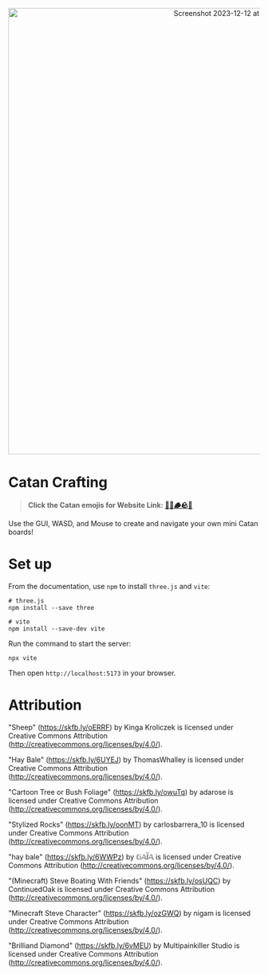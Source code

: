 <p align="center">
  <img width="896" alt="Screenshot 2023-12-12 at 3 17 42 PM" src="https://github.com/Mike-Do/catan-crafting/assets/24444124/44d2ca59-df54-406c-aaf1-d576903c792f">
</p>


# Catan Crafting

> **Click the Catan emojis for Website Link: [🧱🌾🪵🪨🐑](https://catan-crafting.vercel.app)**

Use the GUI, WASD, and Mouse to create and navigate your own mini Catan boards!

# Set up

From the documentation, use `npm` to install `three.js` and `vite`:

```
# three.js
npm install --save three

# vite
npm install --save-dev vite
```

Run the command to start the server:

```
npx vite
```

Then open `http://localhost:5173` in your browser.

# Attribution

"Sheep" (https://skfb.ly/oERRF) by Kinga Kroliczek is licensed under Creative Commons Attribution (http://creativecommons.org/licenses/by/4.0/).

"Hay Bale" (https://skfb.ly/6UYEJ) by ThomasWhalley is licensed under Creative Commons Attribution (http://creativecommons.org/licenses/by/4.0/).

"Cartoon Tree or Bush Foliage" (https://skfb.ly/owuTq) by adarose is licensed under Creative Commons Attribution (http://creativecommons.org/licenses/by/4.0/).

"Stylized Rocks" (https://skfb.ly/oonMT) by carlosbarrera_10 is licensed under Creative Commons Attribution (http://creativecommons.org/licenses/by/4.0/).

"hay bale" (https://skfb.ly/6WWPz) by 𝔾𝔸Ï𝔸 is licensed under Creative Commons Attribution (http://creativecommons.org/licenses/by/4.0/).

"(Minecraft) Steve Boating With Friends" (https://skfb.ly/osUQC) by ContinuedOak is licensed under Creative Commons Attribution (http://creativecommons.org/licenses/by/4.0/).

"Minecraft Steve Character" (https://skfb.ly/ozGWQ) by nigam is licensed under Creative Commons Attribution (http://creativecommons.org/licenses/by/4.0/).

"Brilliand Diamond" (https://skfb.ly/6vMEU) by Multipainkiller Studio is licensed under Creative Commons Attribution (http://creativecommons.org/licenses/by/4.0/).
